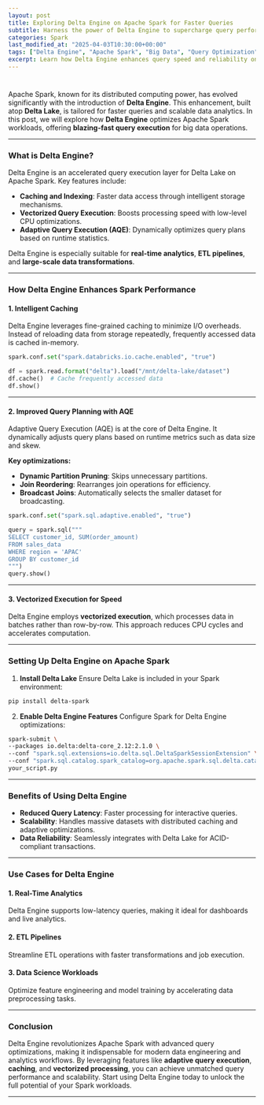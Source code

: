 ```yaml
---
layout: post
title: Exploring Delta Engine on Apache Spark for Faster Queries
subtitle: Harness the power of Delta Engine to supercharge query performance on Apache Spark.
categories: Spark
last_modified_at: "2025-04-03T10:30:00+00:00"
tags: ["Delta Engine", "Apache Spark", "Big Data", "Query Optimization", "Delta Lake"]
excerpt: Learn how Delta Engine enhances query speed and reliability on Apache Spark with advanced caching, indexing, and adaptive execution.
---
```


#

Apache Spark, known for its distributed computing power, has evolved significantly with the introduction of **Delta Engine**. This enhancement, built atop **Delta Lake**, is tailored for faster queries and scalable data analytics. In this post, we will explore how **Delta Engine** optimizes Apache Spark workloads, offering **blazing-fast query execution** for big data operations.

---

### What is Delta Engine?

Delta Engine is an accelerated query execution layer for Delta Lake on Apache Spark. Key features include:

- **Caching and Indexing**: Faster data access through intelligent storage mechanisms.
- **Vectorized Query Execution**: Boosts processing speed with low-level CPU optimizations.
- **Adaptive Query Execution (AQE)**: Dynamically optimizes query plans based on runtime statistics.

Delta Engine is especially suitable for **real-time analytics**, **ETL pipelines**, and **large-scale data transformations**.

---

### How Delta Engine Enhances Spark Performance

#### 1. **Intelligent Caching**

Delta Engine leverages fine-grained caching to minimize I/O overheads. Instead of reloading data from storage repeatedly, frequently accessed data is cached in-memory.

```python
spark.conf.set("spark.databricks.io.cache.enabled", "true")

df = spark.read.format("delta").load("/mnt/delta-lake/dataset")
df.cache()  # Cache frequently accessed data
df.show()
```

---

#### 2. **Improved Query Planning with AQE**

Adaptive Query Execution (AQE) is at the core of Delta Engine. It dynamically adjusts query plans based on runtime metrics such as data size and skew.

**Key optimizations:**
- **Dynamic Partition Pruning**: Skips unnecessary partitions.
- **Join Reordering**: Rearranges join operations for efficiency.
- **Broadcast Joins**: Automatically selects the smaller dataset for broadcasting.

```python
spark.conf.set("spark.sql.adaptive.enabled", "true")

query = spark.sql("""
SELECT customer_id, SUM(order_amount)
FROM sales_data
WHERE region = 'APAC'
GROUP BY customer_id
""")
query.show()
```

---

#### 3. **Vectorized Execution for Speed**

Delta Engine employs **vectorized execution**, which processes data in batches rather than row-by-row. This approach reduces CPU cycles and accelerates computation.

---

### Setting Up Delta Engine on Apache Spark

1. **Install Delta Lake**
   Ensure Delta Lake is included in your Spark environment:

```bash
pip install delta-spark
```

2. **Enable Delta Engine Features**
   Configure Spark for Delta Engine optimizations:

```bash
spark-submit \
--packages io.delta:delta-core_2.12:2.1.0 \
--conf "spark.sql.extensions=io.delta.sql.DeltaSparkSessionExtension" \
--conf "spark.sql.catalog.spark_catalog=org.apache.spark.sql.delta.catalog.DeltaCatalog" \
your_script.py
```

---

### Benefits of Using Delta Engine

- **Reduced Query Latency**: Faster processing for interactive queries.
- **Scalability**: Handles massive datasets with distributed caching and adaptive optimizations.
- **Data Reliability**: Seamlessly integrates with Delta Lake for ACID-compliant transactions.

---

### Use Cases for Delta Engine

#### 1. **Real-Time Analytics**
Delta Engine supports low-latency queries, making it ideal for dashboards and live analytics.

#### 2. **ETL Pipelines**
Streamline ETL operations with faster transformations and job execution.

#### 3. **Data Science Workloads**
Optimize feature engineering and model training by accelerating data preprocessing tasks.

---

### Conclusion

Delta Engine revolutionizes Apache Spark with advanced query optimizations, making it indispensable for modern data engineering and analytics workflows. By leveraging features like **adaptive query execution**, **caching**, and **vectorized processing**, you can achieve unmatched query performance and scalability. Start using Delta Engine today to unlock the full potential of your Spark workloads.

---

